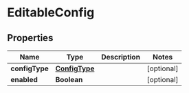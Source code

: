 

# EditableConfig


## Properties

| Name | Type | Description | Notes |
|------------ | ------------- | ------------- | -------------|
|**configType** | [**ConfigType**](ConfigType.md) |  |  [optional] |
|**enabled** | **Boolean** |  |  [optional] |




